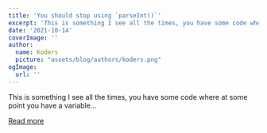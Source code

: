 ```yaml
---
title: 'You should stop using `parseInt()`'
excerpt: 'This is something I see all the times, you have some code where at some point you have a variable...'
date: '2021-10-14'
coverImage: ''
author:
  name: Koders
  picture: "assets/blog/authors/koders.png"
ogImage:
  url: ''
---
```


This is something I see all the times, you have some code where at some point you have a variable...

[Read more](https://dev.to/darkmavis1980/you-should-stop-using-parseint-nbf)

